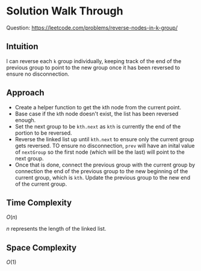 # Solution Walk Through
Question: https://leetcode.com/problems/reverse-nodes-in-k-group/

## Intuition
I can reverse each `k` group individually, keeping track of the end of the previous group to point to the new group once it has been reversed to ensure no disconnection.

## Approach
- Create a helper function to get the `k`th node from the current point.
- Base case if the `k`th node doesn't exist, the list has been reversed enough.
- Set the next group to be `kth.next` as `kth` is currently the end of the portion to be reversed.
- Reverse the linked list up until `kth.next` to ensure only the current group gets reversed. TO ensure no disconnection, `prev` will have an inital value of `nextGroup` so the first node (which will be the last) will point to the next group.
- Once that is done, connect the previous group with the current group by connection the end of the previous group to the new beginning of the current group, which is `kth`. Update the previous group to the new end of the current group.

## Time Complexity
$O(n)$

$n$ represents the length of the linked list.

## Space Complexity
$O(1)$